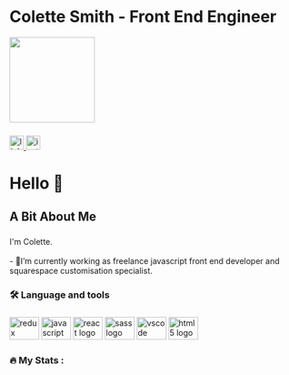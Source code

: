 


# Colette Smith - Front End Engineer

<div align="left">
  <img height="150" src="https://colettesmith.uk/assets/images/Colette_cutout.png"  />
</div>

###

<div align="left">
  <a href="https://www.linkedin.com/in/colette-smith-studio/" target="_blank">
    <img src="https://img.shields.io/static/v1?message=LinkedIn&logo=linkedin&label=&color=0077B5&logoColor=white&labelColor=&style=for-the-badge" height="25" alt="linkedin logo"  />
  </a>
  <a href="https://www.instagram.com/cs_design_studio/" target="_blank">
    <img src="https://img.shields.io/static/v1?message=Instagram&logo=instagram&label=&color=E4405F&logoColor=white&labelColor=&style=for-the-badge" height="25" alt="instagram logo"  />
  </a>
</div>

###

<h1 align="left">Hello 👋</h1>

###

<h2 align="left">A Bit About Me</h2>

###

<p align="left">I'm Colette.<br><br>- 🔭I’m currently working as freelance javascript front end developer and squarespace customisation specialist.  </p>

###

<h3 align="left">🛠 Language and tools</h3>

###

<div align="left">


<img src="https://cdn.jsdelivr.net/gh/devicons/devicon/icons/redux/redux-original.svg" height="40" width="52" alt="redux original"  />     
  <img src="https://cdn.jsdelivr.net/gh/devicons/devicon/icons/javascript/javascript-original.svg" height="40" width="52" alt="javascript logo"  />
  <img src="https://cdn.jsdelivr.net/gh/devicons/devicon/icons/react/react-original.svg" height="40" width="52" alt="react logo"  />
  <img src="https://cdn.jsdelivr.net/gh/devicons/devicon/icons/sass/sass-original.svg" height="40" width="52" alt="sass logo"  />
  <img src="https://cdn.jsdelivr.net/gh/devicons/devicon/icons/vscode/vscode-original.svg" height="40" width="52" alt="vscode logo"  />
  <img src="https://cdn.jsdelivr.net/gh/devicons/devicon/icons/html5/html5-original.svg" height="40" width="52" alt="html5 logo"  />
</div>

###

<h3 align="left">🔥   My Stats :</h3>

###
